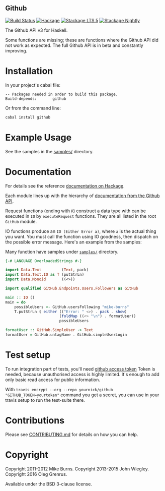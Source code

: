 Github
------

[![Build Status](https://travis-ci.org/phadej/github.svg?branch=master)](https://travis-ci.org/phadej/github)
[![Hackage](https://img.shields.io/hackage/v/github.svg)][hackage]
[![Stackage LTS 5](http://stackage.org/package/github/badge/lts-5)](http://stackage.org/lts-5/package/github)
[![Stackage Nightly](http://stackage.org/package/github/badge/nightly)](http://stackage.org/nightly/package/github)

The Github API v3 for Haskell.

Some functions are missing; these are functions where the Github API did
not work as expected. The full Github API is in beta and constantly
improving.

Installation
============

In your project's cabal file:

```cabal
-- Packages needed in order to build this package.
Build-depends:       github
```

Or from the command line:

```sh
cabal install github
```

Example Usage
=============

See the samples in the
[samples/](https://github.com/fpco/github/tree/master/samples) directory.

Documentation
=============

For details see the reference [documentation on Hackage][hackage].

Each module lines up with the hierarchy of
[documentation from the Github API](http://developer.github.com/v3/).

Request functions (ending with `R`) construct a data type with can be executed
in `IO` by `executeRequest` functions. They are all listed in the root `GitHub`
module.

IO functions produce an `IO (Either Error a)`, where `a` is the actual thing
you want. You must call the function using IO goodness, then dispatch on the
possible error message. Here's an example from the samples:

Many function have samples under
[`samples/`](https://github.com/phadej/github/tree/master/samples) directory.

```hs
{-# LANGUAGE OverloadedStrings #-}

import Data.Text         (Text, pack)
import Data.Text.IO as T (putStrLn)
import Data.Monoid       ((<>))

import qualified GitHub.Endpoints.Users.Followers as GitHub

main :: IO ()
main = do
    possibleUsers <- GitHub.usersFollowing "mike-burns"
    T.putStrLn $ either (("Error: " <>) . pack . show)
                        (foldMap ((<> "\n") . formatUser))
                        possibleUsers

formatUser :: GitHub.SimpleUser -> Text
formatUser = GitHub.untagName . GitHub.simpleUserLogin
```

Test setup
==========

To run integration part of tests, you'll need [github access token](https://github.com/settings/tokens/new)
Token is needed, because unauthorised access is highly limited.
It's enough to add only basic read access for public information.

With `travis encrypt --org --repo yournick/github "GITHUB_TOKEN=yourtoken"` command you get a secret,
you can use in your travis setup to run the test-suite there.

Contributions
=============

Please see
[CONTRIBUTING.md](https://github.com/fpco/github/blob/master/CONTRIBUTING.md)
for details on how you can help.

Copyright
=========

Copyright 2011-2012 Mike Burns.
Copyright 2013-2015 John Wiegley.
Copyright 2016 Oleg Grenrus.

Available under the BSD 3-clause license.

[hackage]: http://hackage.haskell.org/package/github "Hackage"
